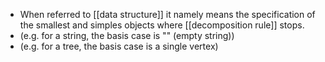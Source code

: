 - When referred to [[data structure]] it namely means the specification of the smallest and simples objects where [[decomposition rule]] stops.
- (e.g. for a string, the basis case is "" (empty string))
- (e.g. for a tree, the basis case is a single vertex)